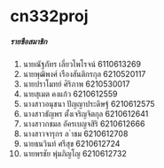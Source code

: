 # cn332proj


##### รายชือสมาชิก
1. นายณัฐภัทร เลี่ยวไพโรจน์ 6110613269
2. นายพุฒิพงศ์ เรืองสันติกรกุล 6210520117
3. นายปราโมทย์ ศิริภาพ 6210530017
4. นายสุเมต คงแก้ว 6210612559
5. นางสาวอนุชนา ปัญญาประดิษฐ์ 6210612575
6. นางสาวธัญพร ตั้งเจริญจิตกุล 6210612641
7. นางสาวกชมล อัครเบญจสิริ 6210612666
8. นางสาวจารุกร ล ่าชม 6210612708
9. นายธนวินท์ ศรีสุข 6210612724
10. นายพรชัย พุ่มภิญโญ 6210612732
